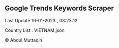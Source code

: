 

## Google Trends Keywords Scraper 
 
Last Update 16-01-2023 , 03:23:12

Country List :
VIETNAM.json



© Abdul Muttaqin 
